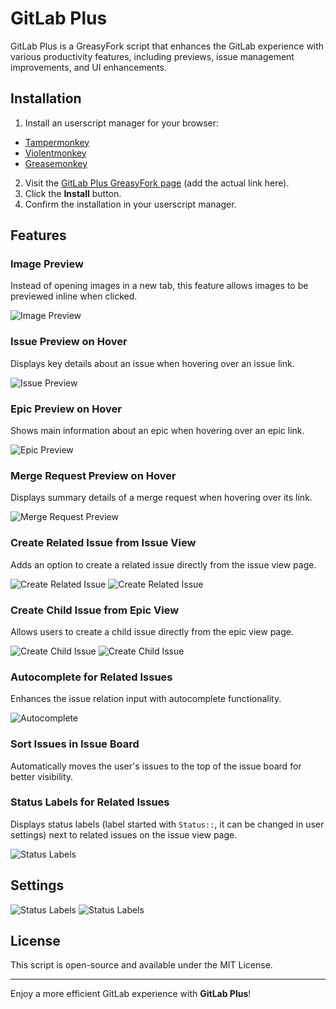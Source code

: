 # GitLab Plus

GitLab Plus is a GreasyFork script that enhances the GitLab experience with various productivity features, including previews, issue management improvements, and UI enhancements.

## Installation

1. Install an userscript manager for your browser:

- [Tampermonkey](https://www.tampermonkey.net/)
- [Violentmonkey](https://violentmonkey.github.io/)
- [Greasemonkey](https://www.greasespot.net/)

2. Visit the [GitLab Plus GreasyFork page](https://greasyfork.org/en/scripts/512719-gitlab-plus) (add the actual link here).
3. Click the **Install** button.
4. Confirm the installation in your userscript manager.

## Features

### Image Preview

Instead of opening images in a new tab, this feature allows images to be previewed inline when clicked.

![Image Preview](https://raw.githubusercontent.com/anwaro/GreasyForkApp/main/github/gitlab-plus/image-preview.png)

### Issue Preview on Hover

Displays key details about an issue when hovering over an issue link.

![Issue Preview](https://raw.githubusercontent.com/anwaro/GreasyForkApp/main/github/gitlab-plus/issue-preview.png)

### Epic Preview on Hover

Shows main information about an epic when hovering over an epic link.

![Epic Preview](https://raw.githubusercontent.com/anwaro/GreasyForkApp/main/github/gitlab-plus/epic-preview.png)

### Merge Request Preview on Hover

Displays summary details of a merge request when hovering over its link.

![Merge Request Preview](https://raw.githubusercontent.com/anwaro/GreasyForkApp/main/github/gitlab-plus/mr-preview.png)

### Create Related Issue from Issue View

Adds an option to create a related issue directly from the issue view page.

![Create Related Issue](https://raw.githubusercontent.com/anwaro/GreasyForkApp/main/github/gitlab-plus/create-related-issue-button.png)
![Create Related Issue](https://raw.githubusercontent.com/anwaro/GreasyForkApp/main/github/gitlab-plus/create-related-issue.png)

### Create Child Issue from Epic View

Allows users to create a child issue directly from the epic view page.

![Create Child Issue](https://raw.githubusercontent.com/anwaro/GreasyForkApp/main/github/gitlab-plus/create-child-issue-button.png)
![Create Child Issue](https://raw.githubusercontent.com/anwaro/GreasyForkApp/main/github/gitlab-plus/create-child-issue.png)

### Autocomplete for Related Issues

Enhances the issue relation input with autocomplete functionality.

![Autocomplete](https://raw.githubusercontent.com/anwaro/GreasyForkApp/main/github/gitlab-plus/related-issue-autocomplete.png)

### Sort Issues in Issue Board

Automatically moves the user's issues to the top of the issue board for better visibility.

### Status Labels for Related Issues

Displays status labels (label started with `Status::`, it can be changed in user settings) next to related issues on the issue view page.

![Status Labels](https://raw.githubusercontent.com/anwaro/GreasyForkApp/main/github/gitlab-plus/status-labels.png)

## Settings

![Status Labels](https://raw.githubusercontent.com/anwaro/GreasyForkApp/main/github/gitlab-plus/user-settings-button.png)
![Status Labels](https://raw.githubusercontent.com/anwaro/GreasyForkApp/main/github/gitlab-plus/user-settings-modal.png)

## License

This script is open-source and available under the MIT License.

---

Enjoy a more efficient GitLab experience with **GitLab Plus**!


